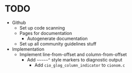 # TODO

- Github
  - Set up code scanning
  - Pages for documentation
    - Autogenerate documentation
  - Set up all community guidelines stuff
- Implementation
  - Implement line-from-offset and column-from-offset
    - Add `~~~~~^` style markers to diagnostic output
      - Add `cio_glog_column_indicator` to `cionom.c`
